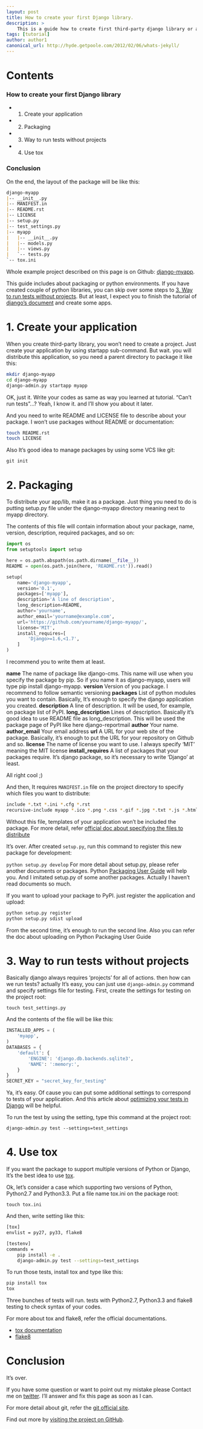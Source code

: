 ```yaml
---
layout: post
title: How to create your first Django library.
description: >
	This is a guide how to create first third-party django library or application, attempting to be kindly. Django documentation tell you way to create django’s projects and applications. But there isn’t (perhaps) way to distribute applications like django-cms, django-blog-zinnia. So, I’ll show you it.
tags: [tutorial]
author: author1
canonical_url: http://hyde.getpoole.com/2012/02/06/whats-jekyll/
---
```



# Contents

### How to create your first Django library
- 1. Create your application
- 2. Packaging
- 3. Way to run tests without projects
- 4. Use tox
### Conclusion


On the end, the layout of the package will be like this:

```markdown
django-myapp
|-- __init__.py
|-- MANIFEST.in
|-- README.rst
|-- LICENSE
|-- setup.py
|-- test_settings.py
|-- myapp
|   |-- __init__.py
|   |-- models.py
|   |-- views.py
|   `-- tests.py
`-- tox.ini
```



Whole example project described on this page is on Github: [django-myapp](https://github.com/hirokiky/django-myapp).

This guide includes about packaging or python environments. If you have created couple of python libraries, you can skip over some steps to [3. Way to run tests without projects](http://hirokiky.org/tech/create_django_library.html#way-to-run-django-app-tests). But at least, I expect you to finish the tutorial of [django’s document](https://docs.djangoproject.com/) and create some apps.

# 1. Create your application

When you create third-party library, you won’t need to create a project. Just create your application by using startapp sub-command. But wait. you will distribute this application, so you need a parent directory to package it like this:

```bash
mkdir django-myapp
cd django-myapp
django-admin.py startapp myapp
```

OK, just it. Write your codes as same as way you learned at tutorial. “Can’t run tests”...? Yeah, I know it. and I’ll show you about it later.

And you need to write README and LICENSE file to describe about your package. I won’t use packages without README or documentation:

```bash
touch README.rst
touch LICENSE
```

Also It’s good idea to manage packages by using some VCS like git:

`git init`

# 2. Packaging

To distribute your app/lib, make it as a package. Just thing you need to do is putting setup.py file under the django-myapp directory meaning next to myapp directory.

The contents of this file will contain information about your package, name, version, description, required packages, and so on:


```python
import os
from setuptools import setup

here = os.path.abspath(os.path.dirname(__file__))
README = open(os.path.join(here, 'README.rst')).read()

setup(
    name='django-myapp',
    version='0.1',
    packages=['myapp'],
    description='A line of description',
    long_description=README,
    author='yourname',
    author_email='yourname@example.com',
    url='https://github.com/yourname/django-myapp/',
    license='MIT',
    install_requires=[
        'Django>=1.6,<1.7',
    ]
)

```

I recommend you to write them at least.

**name**
	The name of package like django-cms. This name will use when you specify the package by pip. So if you name it as django-myapp, users will type pip install django-myapp.
**version**
	Version of you package. I recommend to follow semantic versioning
**packages**
	List of python modules you want to contain. Basically, It’s enough to specify the django application you created.
**description**
	A line of description. It will be used, for example, on package list of PyPI.
**long_description**
	Lines of description. Basically it’s good idea to use README file as long_description. This will be used the package page of PyPI like here django-reportmail
**author**
	Your name.
**author_email**
	Your email address
**url**
	A URL for your web site of the package. Basically, it’s enough to put the URL for your repository on Github and so.
**license**
	The name of license you want to use. I always specify ‘MIT’ meaning the MIT license
**install_requires**
	A list of packages that your packages require. It’s django package, so it’s necessary to write ‘Django’ at least.

All right cool ;)

And then, It requires `MANIFEST.in` file on the project directory to specify which files you want to distribute:

```bash
include *.txt *.ini *.cfg *.rst
recursive-include myapp *.ico *.png *.css *.gif *.jpg *.txt *.js *.html *.xml
```

Without this file, templates of your application won’t be included the package. For more detail, refer [official doc about specifying the files to distribute](https://docs.python.org/3.3/distutils/sourcedist.html#specifying-the-files-to-distribute)

It’s over. After created `setup.py`, run this command to register this new package for development:

`python setup.py develop`
For more detail about setup.py, please refer another documents or packages. Python [Packaging User Guide](http://python-packaging-user-guide.readthedocs.org/) will help you. And I imitated setup.py of some another packages. Actually I haven’t read documents so much.

If you want to upload your package to PyPI. just register the application and upload:

```bash
python setup.py register
python setup.py sdist upload
```

From the second time, it’s enough to run the second line. Also you can refer the doc about uploading on Python Packaging User Guide

# 3. Way to run tests without projects
Basically django always requires ‘projects’ for all of actions. then how can we run tests? actually It’s easy, you can just use `django-admin.py` command and specify settings file for testing. First, create the settings for testing on the project root:

`touch test_settings.py`

And the contents of the file will be like this:

```python
INSTALLED_APPS = (
    'myapp',
)
DATABASES = {
    'default': {
        'ENGINE': 'django.db.backends.sqlite3',
        'NAME': ':memory:',
    }
}
SECRET_KEY = "secret_key_for_testing"

```

Ya, it’s easy. Of cause you can put some additional settings to correspond to tests of your application. And this article about [optimizing your tests in Django](http://www.machinalis.com/blog/optimizing-your-tests-in-django/) will be helpful.

To run the test by using the setting, type this command at the project root:

`django-admin.py test --settings=test_settings`

# 4. Use tox

If you want the package to support multiple versions of Python or Django, It’s the best idea to use [tox](https://pypi.python.org/pypi/tox).

Ok, let’s consider a case which supporting two versions of Python, Python2.7 and Python3.3. Put a file name tox.ini on the package root:

`touch tox.ini`

And then, write setting like this:

```bash 
[tox]
envlist = py27, py33, flake8

[testenv]
commands =
    pip install -e .
    django-admin.py test --settings=test_settings
```

To run those tests, install tox and type like this:

```bash 
pip install tox
tox
```

Three bunches of tests will run. tests with Python2.7, Python3.3 and flake8 testing to check syntax of your codes.

For more about tox and flake8, refer the official documentations.

- [tox documentation](http://tox.readthedocs.org/en/latest/)
- [flake8](https://pypi.python.org/pypi/flake8)

# Conclusion
It’s over.

If you have some question or want to point out my mistake please Contact me on [twitter](http://twitter.com/itsphilipmutua). I’ll answer and fix this page as soon as I can.

For more detail about git, refer the [git official site](http://git-scm.com/).

Find out more by [visiting the project on GitHub](https://github.com/go).

[docs]: ../docs/7.5.0/index.md
